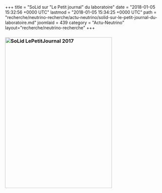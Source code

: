 +++
title = "SoLid sur  \"Le Petit journal\"  du laboratoire"
date = "2018-01-05 15:32:56 +0000 UTC"
lastmod = "2018-01-05 15:34:25 +0000 UTC"
path = "recherche/neutrino-recherche/actu-neutrino/solid-sur-le-petit-journal-du-laboratoire.md"
joomlaid = 439
category = "Actu-Neutrino"
layout="recherche/neutrino-recherche"
+++
<h3><img src="images/Recherche/neutrino/Solid/gallery_/SoLid_LePetitJournal_2017.jpg" alt="SoLid LePetitJournal 2017" width="350" height="495"/></h3>